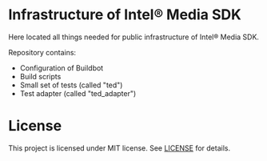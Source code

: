# Infrastructure of Intel® Media SDK
Here located all things needed for public infrastructure of Intel® Media SDK.  
  
Repository contains:  
- Configuration of Buildbot
- Build scripts
- Small set of tests (called "ted")
- Test adapter (called "ted_adapter")

# License
This project is licensed under MIT license. See [LICENSE](./LICENSE) for details.

